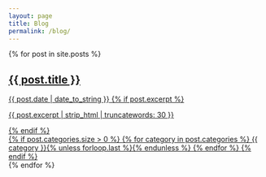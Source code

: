 ```yaml
---
layout: page
title: Blog
permalink: /blog/
---
```


<div class="posts">
  {% for post in site.posts %}
  <div class="post-card">
    <a href="{{ post.url | absolute_url }}">
      <div class="post-card-content">
        <h2 class="post-title">{{ post.title }}</h2>
        <span class="post-date">{{ post.date | date_to_string }}</span>
        {% if post.excerpt %}
          <p>{{ post.excerpt | strip_html | truncatewords: 30 }}</p>
        {% endif %}
      </div>
      {% if post.categories.size > 0 %}
        <span class="post-categories">
          {% for category in post.categories %}
            <span class="category-tag">{{ category }}</span>{% unless forloop.last %}{% endunless %}
          {% endfor %}
        </span>
      {% endif %}
  </a>
</div>
{% endfor %}
</div>

<script>
  document.addEventListener('DOMContentLoaded', function() {
    console.log('DOM fully loaded and parsed.');
    const postsContainer = document.querySelector('.posts');
    if (!postsContainer) {
      console.error('Posts container not found!');
      return;
    }
    const posts = Array.from(postsContainer.querySelectorAll('.post-card'));
    console.log(`Found ${posts.length} post cards.`);

    // Create filter and sort controls
    const controlsDiv = document.createElement('div');
    controlsDiv.classList.add('blog-controls');

    // Category Filter
    const categoryLabel = document.createElement('label');
    categoryLabel.textContent = 'Filter by Category: ';
    const categorySelect = document.createElement('select');
    categorySelect.id = 'category-filter';
    categorySelect.innerHTML = '<option value="all">All Categories</option>';

    // Get unique categories from posts
    const allCategories = new Set();
    posts.forEach(post => {
      const categoriesSpan = post.querySelector('.post-categories');
      if (categoriesSpan) {
        // Extract categories from the new tag structure
        const categoryTags = categoriesSpan.querySelectorAll('.category-tag');
        if (categoryTags.length > 0) {
           categoryTags.forEach(tag => allCategories.add(tag.textContent.trim()));
        }
      }
    });

    allCategories.forEach(category => {
      const option = document.createElement('option');
      option.value = category;
      option.textContent = category;
      categorySelect.appendChild(option);
    });
    console.log('Unique categories found:', Array.from(allCategories));


    controlsDiv.appendChild(categoryLabel);
    controlsDiv.appendChild(categorySelect);

    // Sort Select
    const sortLabel = document.createElement('label');
    sortLabel.textContent = 'Sort by: ';
    const sortSelect = document.createElement('select');
    sortSelect.id = 'sort-select';
    sortSelect.innerHTML = `
      <option value="date">Date</option>
      <option value="title">Title</option>
    `;

    controlsDiv.appendChild(sortLabel);
    controlsDiv.appendChild(sortSelect);

    // Insert controls before posts
    postsContainer.parentNode.insertBefore(controlsDiv, postsContainer);
    console.log('Filter and sort controls added.');

    // Function to filter and sort posts
    function filterAndSortPosts() {
      console.log('Filtering and sorting posts...');
      const selectedCategory = categorySelect.value;
      const sortBy = sortSelect.value;
      console.log(`Selected Category: ${selectedCategory}, Sort By: ${sortBy}`);


      posts.forEach(post => {
        const categoriesSpan = post.querySelector('.post-categories');
        // Extract categories from the new tag structure for filtering
        const categories = categoriesSpan ? Array.from(categoriesSpan.querySelectorAll('.category-tag')).map(tag => tag.textContent.trim()) : [];
        const matchesCategory = selectedCategory === 'all' || categories.includes(selectedCategory);

        if (matchesCategory) {
          post.classList.remove('hidden'); // Show the post by removing the hidden class
        } else {
          post.classList.add('hidden'); // Hide the post by adding the hidden class
        }
      });
      console.log('Filtering complete.');


      // Sort visible posts
      const visiblePosts = posts.filter(post => !post.classList.contains('hidden'));
      console.log(`Visible posts after filtering: ${visiblePosts.length}`);


      visiblePosts.sort((a, b) => {
        if (sortBy === 'date') {
          const dateA = new Date(a.querySelector('.post-date').textContent);
          const dateB = new Date(b.querySelector('.post-date').textContent);
          return dateB - dateA; // Sort by date descending
        } else if (sortBy === 'title') {
          const titleA = a.querySelector('.post-title').textContent.toLowerCase();
          const titleB = b.querySelector('.post-title').textContent.toLowerCase();
          if (titleA < titleB) return -1;
          if (titleA > titleB) return 1;
          return 0; // Sort by title alphabetically
        }
        return 0;
      });
      console.log('Sorting complete.');


      // Reorder posts in the DOM
      visiblePosts.forEach((post, index) => {
        post.style.order = index;
      });
      console.log('Posts reordered.');

    }

    // Add event listeners
    categorySelect.addEventListener('change', filterAndSortPosts);
    sortSelect.addEventListener('change', filterAndSortPosts);
    console.log('Event listeners added.');


    // Initial display
    filterAndSortPosts();
    console.log('Initial filter and sort applied.');

  });
</script>
